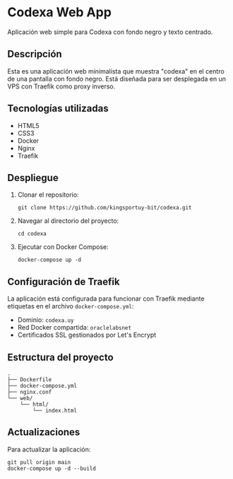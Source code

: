# Codexa Web App

Aplicación web simple para Codexa con fondo negro y texto centrado.

## Descripción

Esta es una aplicación web minimalista que muestra "codexa" en el centro de una pantalla con fondo negro. Está diseñada para ser desplegada en un VPS con Traefik como proxy inverso.

## Tecnologías utilizadas

- HTML5
- CSS3
- Docker
- Nginx
- Traefik

## Despliegue

1. Clonar el repositorio:
   ```
   git clone https://github.com/kingsportuy-bit/codexa.git
   ```

2. Navegar al directorio del proyecto:
   ```
   cd codexa
   ```

3. Ejecutar con Docker Compose:
   ```
   docker-compose up -d
   ```

## Configuración de Traefik

La aplicación está configurada para funcionar con Traefik mediante etiquetas en el archivo `docker-compose.yml`:

- Dominio: `codexa.uy`
- Red Docker compartida: `oraclelabsnet`
- Certificados SSL gestionados por Let's Encrypt

## Estructura del proyecto

```
.
├── Dockerfile
├── docker-compose.yml
├── nginx.conf
└── web/
    └── html/
        └── index.html
```

## Actualizaciones

Para actualizar la aplicación:
```
git pull origin main
docker-compose up -d --build
```